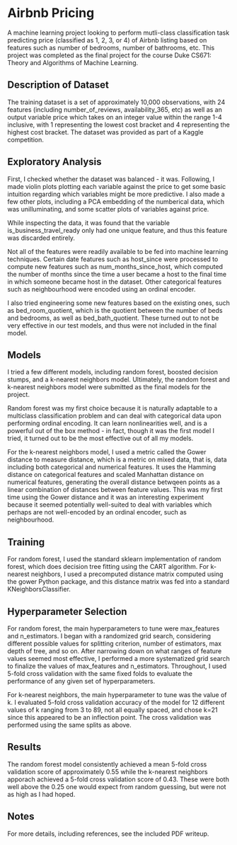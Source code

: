 # Airbnb Pricing

A machine learning project looking to perform mutli-class classification task predicting price (classified as 1, 2, 3, or 4) of Airbnb listing based on features such as number of bedrooms, number of bathrooms, etc. This project was completed as the final project for the course Duke CS671: Theory and Algorithms of Machine Learning.

## Description of Dataset

The training dataset is a set of approximately 10,000 observations, with 24 features (including number_of_reviews, availability_365, etc) as well as an output variable price which takes on an integer value within the range 1-4 inclusive, with 1 representing the lowest cost bracket and 4 representing the highest cost bracket. The dataset was provided as part of a Kaggle competition.

## Exploratory Analysis

First, I checked whether the dataset was balanced - it was. Following, I made violin plots plotting each variable against the price to get some basic intuition regarding which variables might be more predictive. I also made a few other plots, including a PCA embedding of the numberical data, which was unilluminating, and some scatter plots of variables against price.

While inspecting the data, it was found that the variable is_business_travel_ready only had one unique feature, and thus this feature was discarded entirely.

Not all of the features were readily available to be fed into machine learning techniques. Certain date features such as host_since were processed to compute new features such as num_months_since_host, which computed the number of months since the time a user became a host to the final time in which someone became host in the dataset. Other categorical features such as neighbourhood were encoded using an ordinal encoder. 

I also tried engineering some new features based on the existing ones, such as bed_room_quotient, which is the quotient between the number of beds and bedrooms, as well as bed_bath_quotient. These turned out to not be very effective in our test models, and thus were not included in the final model.

## Models 

I tried a few different models, including random forest, boosted decision stumps, and a k-nearest neighbors model. Ultimately, the random forest and k-nearest neighbors model were submitted as the final models for the project.

Random forest was my first choice because it is naturally adaptable to a multiclass classification problem and can deal with categorical data upon performing ordinal encoding. It can learn nonlinearities well, and is a powerful out of the box method - in fact, though it was the first model I tried, it turned out to be the most effective out of all my models.

For the k-nearest neighbors model, I used a metric called the Gower distance to measure distance, which is a metric on mixed data, that is, data including both categorical and numerical features. It uses the Hamming distance on categorical features and scaled Manhattan distance on numerical features, generating the overall distance betwqeen points as a linear combination of distances between feature values. This was my first time using the Gower distance and it was an interesting experiment because it seemed potentially well-suited to deal with variables which perhaps are not well-encoded by an ordinal encoder, such as neighbourhood. 

## Training 

For random forest, I used the standard sklearn implementation of random forest, which does decision tree fitting using the CART algorithm. For k-nearest neighbors, I used a precomputed distance matrix computed using the gower Python package, and this distance matrix was fed into a standard KNeighborsClassifier.

## Hyperparameter Selection

For random forest, the main hyperparameters to tune were max_features and n_estimators. I began with a randomized grid search, considering different possible values for splitting criterion, number of estimators, max depth of tree, and so on. After narrowing down on what ranges of feature values seemed most effective, I performed a more systematized grid search to finalize the values of max_features and n_estimators. Throughout, I used 5-fold cross validation with the same fixed folds to evaluate the performance of any given set of hyperparameters. 

For k-nearest neighbors, the main hyperparameter to tune was the value of k. I evaluated 5-fold cross validation accuracy of the model for 12 different values of k ranging from 3 to 89, not all equally spaced, and chose k=21 since this appeared to be an inflection point. The cross validation was performed using the same splits as above.

## Results

The random forest model consistently achieved a mean 5-fold cross validation score of approximately 0.55 while the k-nearest neighbors apporach achieved a 5-fold cross validation score of 0.43. These were both well above the 0.25 one would expect from random guessing, but were not as high as I had hoped.

## Notes

For more details, including references, see the included PDF writeup.
